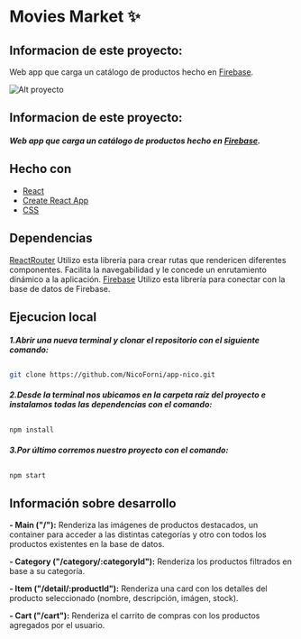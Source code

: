 # Movies Market ✨

## Informacion de este proyecto:

Web app que carga un catálogo de productos hecho en [Firebase](https://firebase.google.com/).

![Alt proyecto](2022-03-28-17-38-34_1.gif)

## Informacion de este proyecto:

#####  Web app que carga un catálogo de productos hecho en [Firebase](https://firebase.google.com/).

## 

## Hecho con

- [React](https://reactjs.org/)
- [Create React App](https://create-react-app.dev/)
- [CSS](https://developer.mozilla.org/es/docs/Web/CSS)

## 

## Dependencias

[ReactRouter](https://reactrouter.com/docs/en/v6) Utilizo esta librería para crear rutas que rendericen diferentes componentes. Facilita la navegabilidad y le concede un enrutamiento dinámico a la aplicación.
[Firebase](https://firebase.google.com/) Utilizo esta librería para conectar con la base de datos de Firebase.

## 

## Ejecucion local

#####  1.Abrir una nueva terminal y clonar el repositorio con el siguiente comando:

## 

```sh
git clone https://github.com/NicoForni/app-nico.git
```

#####  2.Desde la terminal nos ubicamos en la carpeta raíz del proyecto e instalamos todas las dependencias con el comando:

## 

```sh
npm install
```


#####  3.Por último corremos nuestro proyecto con el comando:

## 

```sh
npm start
```

## Información sobre desarrollo

**- Main ("/"):** Renderiza las imágenes de productos destacados, un container para acceder a las distintas categorías y otro con todos los productos existentes en la base de datos.

**- Category ("/category/:categoryId"):** Renderiza los productos filtrados en base a su categoría.

**- Item ("/detail/:productId"):** Renderiza una card con los detalles del producto seleccionado (nombre, descripción, imágen, stock).

**- Cart ("/cart"):** Renderiza el carrito de compras con los productos agregados por el usuario.

